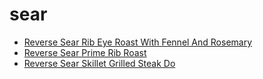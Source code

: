 # sear

 * [Reverse Sear Rib Eye Roast With Fennel And Rosemary](index/r/reverse-sear-rib-eye-roast-with-fennel-and-rosemary.json)
 * [Reverse Sear Prime Rib Roast](index/r/reverse-sear-prime-rib-roast.json)
 * [Reverse Sear Skillet Grilled Steak Do](index/r/reverse-sear-skillet-grilled-steak-do.json)
